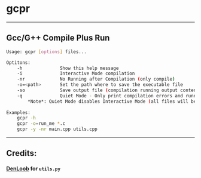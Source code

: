 # gcpr

---

## Gcc/G++ Compile Plus Run

```bash
Usage: gcpr [options] files...

Optitons:
    -h              Show this help message
    -i              Interactive Mode compilation
    -nr             No Running after Compilation (only compile)
    -o=<path>       Set the path where to save the executable file
    -so             Save output file (compilation running output contents, default: 'output.txt')
    -q              Quiet Mode - Only print compilation errors and running output contents (no gcpr text)
        *Note*: Quiet Mode disables Interactive Mode (all files will be approved)
    
Examples:
    gcpr -h
    gcpr -o=run_me *.c
    gcpr -y -nr main.cpp utils.cpp
```

---
## Credits:
#### [DenLoob](https://github.com/Denloob) for `utils.py`
